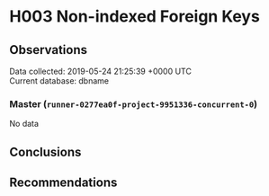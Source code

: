 # H003 Non-indexed Foreign Keys #

## Observations ##
Data collected: 2019-05-24 21:25:39 +0000 UTC  
Current database: dbname  

### Master (`runner-0277ea0f-project-9951336-concurrent-0`) ###


No data


## Conclusions ##


## Recommendations ##

